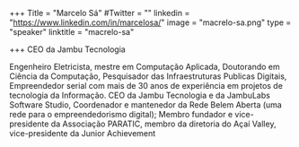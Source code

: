 +++
Title = "Marcelo Sá"
#Twitter = ""
linkedin = "https://www.linkedin.com/in/marcelosa/"
image = "macrelo-sa.png"
type = "speaker"
linktitle = "macrelo-sa"

+++
CEO da Jambu Tecnologia

Engenheiro Eletricista, mestre em Computação Aplicada, Doutorando em Ciência da Computação, Pesquisador das Infraestruturas Publicas Digitais, Empreendedor serial com mais de 30 anos de experiência em projetos de tecnologia da Informação. CEO da Jambu Tecnologia e da JambuLabs Software Studio, Coordenador e mantenedor da Rede Belem Aberta (uma rede para o empreendedorismo digital); Membro fundador e vice-presidente da Associação PARATIC, membro da diretoria do Açaí Valley, vice-presidente da Junior Achievement
#